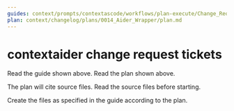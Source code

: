 ```yaml
---
guides: context/prompts/contextascode/workflows/plan-execute/Change_Request_Files_from_Plan.md
plan: context/changelog/plans/0014_Aider_Wrapper/plan.md
---
```


# contextaider change request tickets

<Goal>
Read the guide shown above.
Read the plan shown above.

The plan will cite source files.
Read the source files before starting.

Create the files as specified in the guide according to the plan.
</Goal>
